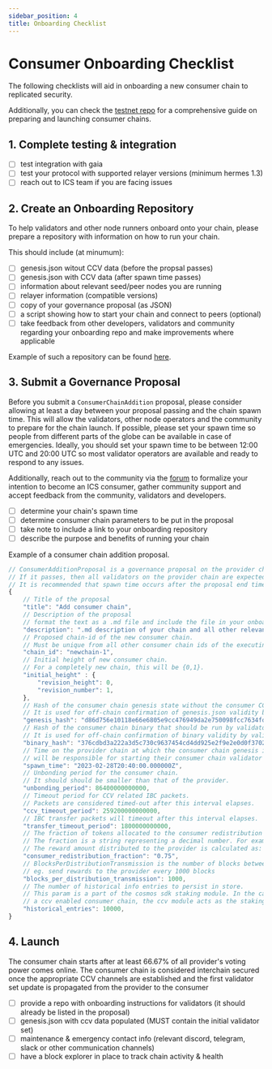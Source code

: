 ```yaml
---
sidebar_position: 4
title: Onboarding Checklist
---
```

# Consumer Onboarding Checklist

The following checklists will aid in onboarding a new consumer chain to replicated security.

Additionally, you can check the [testnet repo](https://github.com/cosmos/testnets/blob/master/replicated-security/CONSUMER_LAUNCH_GUIDE.md) for a comprehensive guide on preparing and launching consumer chains.

## 1. Complete testing & integration

- [ ] test integration with gaia
- [ ] test your protocol with supported relayer versions (minimum hermes 1.3)
- [ ] reach out to ICS team if you are facing issues

## 2. Create an Onboarding Repository

To help validators and other node runners onboard onto your chain, please prepare a repository with information on how to run your chain.

This should include (at minumum):

- [ ] genesis.json witout CCV data (before the propsal passes)
- [ ] genesis.json with CCV data (after spawn time passes)
- [ ] information about relevant seed/peer nodes you are running
- [ ] relayer information (compatible versions)
- [ ] copy of your governance proposal (as JSON)
- [ ] a script showing how to start your chain and connect to peers (optional)
- [ ] take feedback from other developers, validators and community regarding your onboarding repo and make improvements where applicable

Example of such a repository can be found [here](https://github.com/cosmos/ics-testnets/tree/main/game-of-chains-2022/sputnik).

## 3. Submit a Governance Proposal

Before you submit a `ConsumerChainAddition` proposal, please consider allowing at least a day between your proposal passing and the chain spawn time. This will allow the validators, other node operators and the community to prepare for the chain launch.
If possible, please set your spawn time so people from different parts of the globe can be available in case of emergencies. Ideally, you should set your spawn time to be between 12:00 UTC and 20:00 UTC so most validator operators are available and ready to respond to any issues.

Additionally, reach out to the community via the [forum](https://forum.cosmos.network/) to formalize your intention to become an ICS consumer, gather community support and accept feedback from the community, validators and developers.

- [ ] determine your chain's spawn time
- [ ] determine consumer chain parameters to be put in the proposal
- [ ] take note to include a link to your onboarding repository
- [ ] describe the purpose and benefits of running your chain

Example of a consumer chain addition proposal.

```js
// ConsumerAdditionProposal is a governance proposal on the provider chain to spawn a new consumer chain.
// If it passes, then all validators on the provider chain are expected to validate the consumer chain at spawn time.
// It is recommended that spawn time occurs after the proposal end time.
{
    // Title of the proposal
    "title": "Add consumer chain",
    // Description of the proposal
    // format the text as a .md file and include the file in your onboarding repository
    "description": ".md description of your chain and all other relevant information",
    // Proposed chain-id of the new consumer chain.
    // Must be unique from all other consumer chain ids of the executing provider chain.
    "chain_id": "newchain-1",
    // Initial height of new consumer chain.
    // For a completely new chain, this will be {0,1}.
    "initial_height" : {
        "revision_height": 0,
        "revision_number": 1,
    },
    // Hash of the consumer chain genesis state without the consumer CCV module genesis params.
    // It is used for off-chain confirmation of genesis.json validity by validators and other parties.
    "genesis_hash": "d86d756e10118e66e6805e9cc476949da2e750098fcc7634fd0cc77f57a0b2b0",
    // Hash of the consumer chain binary that should be run by validators on chain initialization.
    // It is used for off-chain confirmation of binary validity by validators and other parties.
    "binary_hash": "376cdbd3a222a3d5c730c9637454cd4dd925e2f9e2e0d0f3702fc922928583f1",
    // Time on the provider chain at which the consumer chain genesis is finalized and all validators
    // will be responsible for starting their consumer chain validator node.
    "spawn_time": "2023-02-28T20:40:00.000000Z",
    // Unbonding period for the consumer chain.
    // It should should be smaller than that of the provider.
    "unbonding_period": 86400000000000,
    // Timeout period for CCV related IBC packets.
    // Packets are considered timed-out after this interval elapses.
    "ccv_timeout_period": 259200000000000,
    // IBC transfer packets will timeout after this interval elapses.
    "transfer_timeout_period": 1800000000000,
    // The fraction of tokens allocated to the consumer redistribution address during distribution events.
    // The fraction is a string representing a decimal number. For example "0.75" would represent 75%.
    // The reward amount distributed to the provider is calculated as: 1 - consumer_redistribution_fraction.
    "consumer_redistribution_fraction": "0.75",
    // BlocksPerDistributionTransmission is the number of blocks between IBC token transfers from the consumer chain to the provider chain.
    // eg. send rewards to the provider every 1000 blocks
    "blocks_per_distribution_transmission": 1000,
    // The number of historical info entries to persist in store.
    // This param is a part of the cosmos sdk staking module. In the case of
    // a ccv enabled consumer chain, the ccv module acts as the staking module.
    "historical_entries": 10000,
}
```

## 4. Launch

The consumer chain starts after at least 66.67% of all provider's voting power comes online. The consumer chain is considered interchain secured once the appropriate CCV channels are established and the first validator set update is propagated from the provider to the consumer

- [ ] provide a repo with onboarding instructions for validators (it should already be listed in the proposal)
- [ ] genesis.json with ccv data populated (MUST contain the initial validator set)
- [ ] maintenance & emergency contact info (relevant discord, telegram, slack or other communication channels)
- [ ] have a block explorer in place to track chain activity & health
